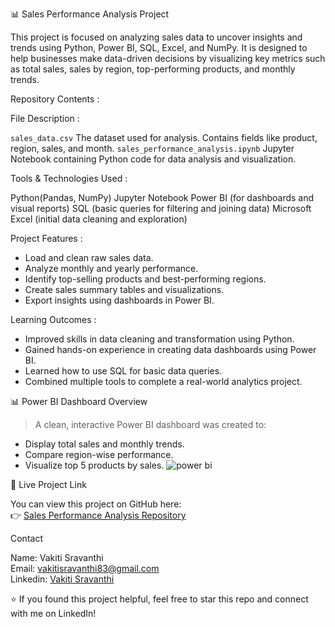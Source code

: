  📊 Sales Performance Analysis Project

This project is focused on analyzing sales data to uncover insights and trends using Python, Power BI, SQL, Excel, and NumPy. It is designed to help businesses make data-driven decisions by visualizing key metrics such as total sales, sales by region, top-performing products, and monthly trends.

 Repository Contents :

 File Description :

 `sales_data.csv`  The dataset used for analysis. Contains fields like product, region, sales, and month. 
 `sales_performance_analysis.ipynb`  Jupyter Notebook containing Python code for data analysis and visualization. 

 Tools & Technologies Used :

Python(Pandas, NumPy)
Jupyter Notebook
Power BI (for dashboards and visual reports)
SQL (basic queries for filtering and joining data)
Microsoft Excel (initial data cleaning and exploration)

Project Features :

- Load and clean raw sales data.
- Analyze monthly and yearly performance.
- Identify top-selling products and best-performing regions.
- Create sales summary tables and visualizations.
- Export insights using dashboards in Power BI.

 Learning Outcomes :

- Improved skills in data cleaning and transformation using Python.
- Gained hands-on experience in creating data dashboards using Power BI.
- Learned how to use SQL for basic data queries.
- Combined multiple tools to complete a real-world analytics project.

 📊 Power BI Dashboard Overview

> A clean, interactive Power BI dashboard was created to:
- Display total sales and monthly trends.
- Compare region-wise performance.
- Visualize top 5 products by sales.
![power bi](https://github.com/user-attachments/assets/497ebba4-7b3c-41c8-9a0d-62799eb5204a)

 🔗 Live Project Link

You can view this project on GitHub here:  
👉 [Sales Performance Analysis Repository](https://github.com/SravanthiVakiti-79/sales-performance-analysis)

 Contact

Name: Vakiti Sravanthi  
Email: vakitisravanthi83@gmail.com  
Linkedin: [Vakiti Sravanthi](https://www.linkedin.com/in/vakiti-sravanthi)

⭐ If you found this project helpful, feel free to star this repo and connect with me on LinkedIn!
